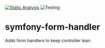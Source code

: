 [![Static Analysis](https://github.com/Ardenexal/symfony-form-handler/workflows/Static%20Analysis/badge.svg)](https://github.com/Ardenexal/symfony-form-handler/actions?query=workflow%3A%22Static+Analysis%22)
![Testing](https://github.com/Ardenexal/symfony-form-handler/workflows/Testing/badge.svg?branch=master)
# symfony-form-handler
Adds form handlers to keep controller lean
